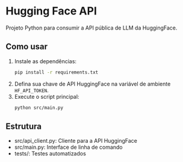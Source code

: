 # Hugging Face API

Projeto Python para consumir a API pública de LLM da HuggingFace.

## Como usar

1. Instale as dependências:
   ```sh
   pip install -r requirements.txt
   ```
2. Defina sua chave de API HuggingFace na variável de ambiente `HF_API_TOKEN`.
3. Execute o script principal:
   ```sh
   python src/main.py
   ```

## Estrutura

- src/api_client.py: Cliente para a API HuggingFace
- src/main.py: Interface de linha de comando
- tests/: Testes automatizados
